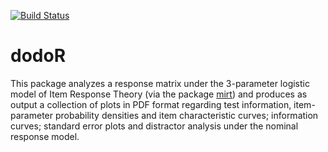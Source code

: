 [![Build Status](https://travis-ci.org/douglasrizzo/dodoR.svg?branch=master)](https://travis-ci.org/douglasrizzo/dodoR)

# dodoR
This package analyzes a response matrix under the 3-parameter logistic model of Item Response Theory (via the package [mirt](https://github.com/philchalmers.com/mirt)) and produces as output a collection of plots in PDF format regarding test information, item-parameter probability densities and item characteristic curves; information curves; standard error plots and distractor analysis under the nominal response model.